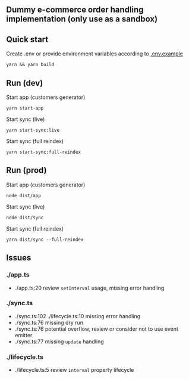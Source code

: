 ## Dummy e-commerce order handling implementation (only use as a sandbox)

## Quick start

Create .env or provide environment variables according to [.env.example](.env.example)

```
yarn && yarn build
```

## Run (dev)

Start app (customers generator)

```
yarn start-app
```

Start sync (live)

```
yarn start-sync:live
```

Start sync (full reindex)

```
yarn start-sync:full-reindex
```

## Run (prod)

Start app (customers generator)

```
node dist/app
```

Start sync (live)

```
node dist/sync
```

Start sync (full reindex)

```
yarn dist/sync --full-reindex
```

## Issues

### ./app.ts
- ./app.ts:20 review `setInterval` usage, missing error handling

### ./sync.ts

- ./sync.ts:102 ./lifecycle.ts:10 missing error handling
- ./sync.ts:76 missing dry run
- ./sync.ts:76 potential overflow, review or consider not to use event emitter
- ./sync.ts:77 missing `update` handling

### ./lifecycle.ts

- ./lifecycle.ts:5 review `interval` property lifecycle
